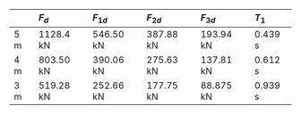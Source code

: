 |       | $F_d$       | $F_{1d}$    | $F_{2d}$    | $F_{3d}$    | $T_1$     |
|:------|:------------|:------------|:------------|:------------|:----------|
| $5$ m | $1128.4$ kN | $546.50$ kN | $387.88$ kN | $193.94$ kN | $0.439$ s |
| $4$ m | $803.50$ kN | $390.06$ kN | $275.63$ kN | $137.81$ kN | $0.612$ s |
| $3$ m | $519.28$ kN | $252.66$ kN | $177.75$ kN | $88.875$ kN | $0.939$ s |